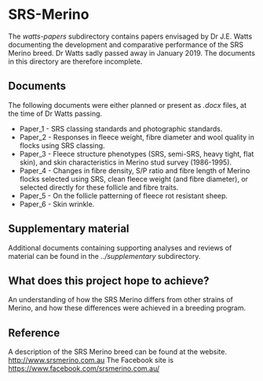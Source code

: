 # SRS-Merino #
The _watts-papers_ subdirectory contains papers envisaged by Dr J.E. Watts documenting the development and comparative performance of the SRS Merino breed. 
Dr Watts sadly passed away in January 2019. The documents in this directory are therefore incomplete.

## Documents ##
The following documents were either planned or present as _.docx_ files, at the time of Dr Watts passing.
* Paper_1  - SRS classing standards and photographic standards. 
* Paper_2  - Responses in fleece weight, fibre diameter and wool quality in flocks using SRS classing.
* Paper_3  - Fleece structure phenotypes (SRS, semi-SRS, heavy tight, flat skin), and skin characteristics in Merino stud survey (1986-1995).
* Paper_4  - Changes in fibre density, S/P ratio and fibre length of Merino flocks selected using SRS, clean fleece weight (and fibre diameter), or selected directly for these follicle and fibre traits.
* Paper_5  - On the follicle patterning of fleece rot resistant sheep.
* Paper_6  - Skin wrinkle.

## Supplementary material ##
Additional documents containing supporting analyses and reviews of material can be found in the _../supplementary_ subdirectory.

## What does this project hope to achieve? ##
An understanding of how  the SRS Merino differs from other strains of Merino, and how these differences were achieved in a breeding program. 

## Reference ##
A description of the SRS Merino breed can be found at the website.
http://www.srsmerino.com.au
The Facebook site is  https://www.facebook.com/srsmerino.com.au/

